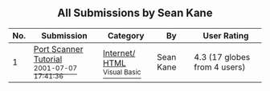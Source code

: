 ﻿<div align="center">

## All Submissions by Sean Kane

</div>

No.  | Submission | Category | By   | User Rating
---- | ---------- | -------- | ---- | -----------
1 | [Port Scanner Tutorial<br /><sup>2001-07-07 17:41:36</sup>](https://github.com/Planet-Source-Code/sean-kane-port-scanner-tutorial__1-24817) | [Internet/ HTML<br /><sup>Visual Basic</sup>](../ByCategory/internet-html__1-34.md) | Sean Kane | 4.3 (17 globes from 4 users)
